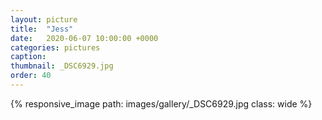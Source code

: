 ```yaml
---
layout: picture
title:  "Jess"
date:   2020-06-07 10:00:00 +0000
categories: pictures
caption: 
thumbnail: _DSC6929.jpg
order: 40
---
```

{% responsive_image path: images/gallery/_DSC6929.jpg class: wide %}
